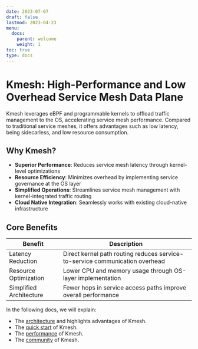 ```yaml
---
date: 2023-07-07
draft: false
lastmod: 2023-04-23
menu:
  docs:
    parent: welcome
    weight: 1
toc: true
type: docs
---
```


# Kmesh: High-Performance and Low Overhead Service Mesh Data Plane

Kmesh leverages eBPF and programmable kernels to offload traffic management to the OS, accelerating service mesh performance. Compared to traditional service meshes, it offers advantages such as low latency, being sidecarless, and low resource consumption.

## Why Kmesh?

- **Superior Performance**: Reduces service mesh latency through kernel-level optimizations
- **Resource Efficiency**: Minimizes overhead by implementing service governance at the OS layer
- **Simplified Operations**: Streamlines service mesh management with kernel-integrated traffic routing
- **Cloud Native Integration**: Seamlessly works with existing cloud-native infrastructure

## Core Benefits

| Benefit | Description |
|---------|-------------|
| Latency Reduction | Direct kernel path routing reduces service-to-service communication overhead |
| Resource Optimization | Lower CPU and memory usage through OS-layer implementation |
| Simplified Architecture | Fewer hops in service access paths improve overall performance |

In the following docs, we will explain:

- The [architecture](architecture/architecture) and highlights advantages of Kmesh.
- The [quick start](setup/quickstart) of Kmesh.
- The [performance](performance/performance) of Kmesh.
- The [community](community/contribute) of Kmesh.
